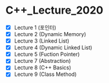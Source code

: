 # C++\_Lecture_2020

- [x] Lecture 1 (포인터)
- [x] Lecture 2 (Dynamic Memory)
- [x] Lecture 3 (Linked List)
- [x] Lecture 4 (Dynamic Linked List)
- [x] Lecture 5 (Fuction Pointer)
- [x] Lecture 7 (Abstraction)
- [x] Lecture 8 (C++ Basics)
- [x] Lecture 9 (Class Method)
